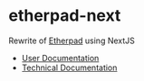 # etherpad-next

Rewrite of [Etherpad](https://etherpad.org) using NextJS

- [User Documentation](docs/User.md)
- [Technical Documentation](docs/Technical.md)
